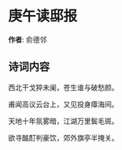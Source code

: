 # 庚午读邸报

**作者**: 俞德邻

## 诗词内容

西北干戈猝未阑，苍生谁与破愁颜。

甫闻高议云台上，又见投身瘴海间。

天地十年氛雾暗，江湖万里鬓毛斑。

欲寻酩酊判豪饮，郊外旗亭半掩关。

